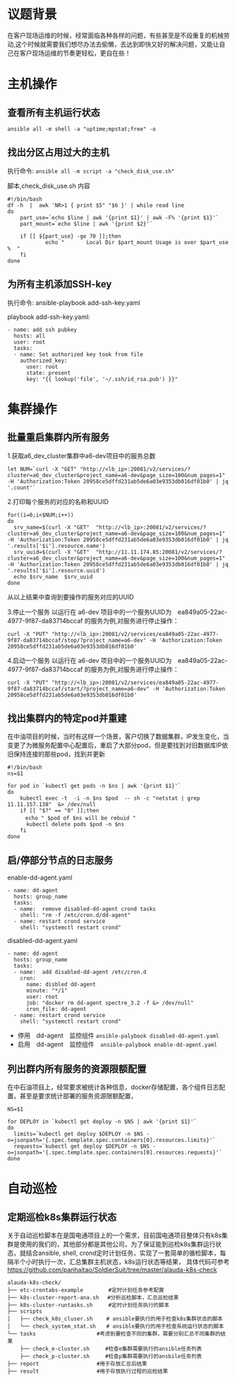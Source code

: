 # 议题背景

   在客户现场运维的时候，经常面临各种各样的问题，有些甚至是不段重复的机械劳动,这个时候就需要我们想尽办法去偷懒，去达到即快又好的解决问题，又能让自己在客户现场运维的节奏更轻松，更自在些！
  
# 主机操作 
   
## 查看所有主机运行状态

`ansible all -m shell -a "uptime;mpstat;free" -o`

## 找出分区占用过大的主机

执行命令: `ansible all -m script -a "check_disk_use.sh" `

脚本,check_disk_use.sh 内容
```
#!/bin/bash
df -h  |  awk 'NR>1 { print $5" "$6 }' | while read line
do
    part_use=`echo $line | awk '{print $1}' | awk -F% '{print $1}'`
	part_mount=`echo $line | awk '{print $2}'`
	    
	if [[ ${part_use} -ge 70 ]];then
	    	echo "       Local Dir $part_mount Usage is over $part_use %  "
	fi
done
```
## 为所有主机添加SSH-key

执行命令: ansible-playbook add-ssh-key.yaml

playbook add-ssh-key.yaml:  
```
- name: add ssh pubkey
  hosts: all
  user: root
  tasks:
  - name: Set authorized key took from file
    authorized_key:
      user: root
      state: present
      key: "{{ lookup('file', '~/.ssh/id_rsa.pub') }}"
```

# 集群操作

## 批量重启集群内所有服务

1.获取a6_dev_cluster集群中a6-dev项目中的服务总数
```
let NUM=`curl -X "GET" "http://<lb_ip>:20081/v2/services/?cluster=a6_dev_cluster&project_name=a6-dev&page_size=100&num_pages=1" -H 'Authorization:Token 20958ce5dffd231ab5de6a03e9353db016df01b0' | jq '.count'`
```

2.打印每个服务的对应的名称和UUID
```
for((i=0;i<$NUM;i++))
do
  srv_name=$(curl -X "GET"  "http://<lb_ip>:20081/v2/services/?cluster=a6_dev_cluster&project_name=a6-dev&page_size=100&num_pages=1" -H 'Authorization:Token 20958ce5dffd231ab5de6a03e9353db016df01b0' | jq '.results['$i'].resource.name')
  srv_uuid=$(curl -X "GET"  "http://11.11.174.85:20081/v2/services/?cluster=a6_dev_cluster&project_name=a6-dev&page_size=100&num_pages=1" -H 'Authorization:Token 20958ce5dffd231ab5de6a03e9353db016df01b0' | jq '.results['$i'].resource.uuid')
  echo $srv_name  $srv_uuid
done
```
从以上结果中查询到要操作的服务对应的UUID

3.停止一个服务
以运行在 a6-dev 项目中的一个服务UUID为　ea849a05-22ac-4977-9f87-da83714bccaf 的服务为例,对服务进行停止操作：
```
curl -X "PUT" "http://<lb_ip>:20081/v2/services/ea849a05-22ac-4977-9f87-da83714bccaf/stop/?project_name=a6-dev" -H 'Authorization:Token 20958ce5dffd231ab5de6a03e9353db016df01b0'
```

4.启动一个服务
以运行在 a6-dev 项目中的一个服务UUID为　ea849a05-22ac-4977-9f87-da83714bccaf 的服务为例,对服务进行停止操作：
```
curl -X "PUT" "http://<lb_ip>:20081/v2/services/ea849a05-22ac-4977-9f87-da83714bccaf/start/?project_name=a6-dev" -H 'Authorization:Token 20958ce5dffd231ab5de6a03e9353db016df01b0'
```

## 找出集群内的特定pod并重建

在中油项目的时候，当时有这样一个场景，客户切换了数据集群，IP发生变化，当变更了为微服务配置中心配置后，重启了大部分pod，但是要找到对旧数据库IP依旧保持连接的那些pod，找到并更新

```
#!/bin/bash
ns=$1

for pod in `kubectl get pods -n $ns | awk '{print $1}'`
do
	kubectl exec -t  -i -n $ns $pod  -- sh -c "netstat | grep 11.11.157.138"  &> /dev/null
	if [[ "$?" == "0" ]];then
	　echo " $pod of $ns will be rebuid "
	  kubectl delete pods $pod -n $ns
    fi
done
```

## 启/停部分节点的日志服务

enable-dd-agent.yaml
```
- name: dd-agent
  hosts: group_name
  tasks:
  - name:  remove disabled-dd-agent crond tasks
    shell: "rm -f /etc/cron.d/dd-agent" 
  - name: restart crond service
    shell: "systemctl restart crond" 
```

disabled-dd-agent.yaml
```
- name: dd-agent
  hosts: group_name
  tasks:
  - name:  add disabled-dd-agent /etc/cron.d
    cron:
      name: disbled dd-agent 
      minute: "*/1"
      user: root
      job: "docker rm dd-agent spectre_3.2 -f &> /dev/null"
      cron_file: dd-agent
  - name: restart crond service
    shell: "systemctl restart crond" 
```

* 停用　dd-agent　监控组件  `ansible-palybook disabled-dd-agent.yaml` 
* 启用　dd-agent　监控组件　`ansible-palybook enable-dd-agent.yaml`


## 列出群内所有服务的资源限额配置

在中石油项目上，经常要求被统计各种信息，docker存储配置，各个组件日志配置，甚至是要求统计部署的服务资源限额配置，

```
NS=$1

for DEPLOY in `kubectl get deploy -n $NS | awk '{print $1}'`
do
  limits=`kubectl get deploy $DEPLOY -n $NS -o=jsonpath='{.spec.template.spec.containers[0].resources.limits}'`
  requests=`kubectl get deploy $DEPLOY -n $NS -o=jsonpath='{.spec.template.spec.containers[0].resources.requests}'`
done
```


# 自动巡检

## 定期巡检k8s集群运行状态

关于自动巡检脚本在是国电通项目上的一个需求，目前国电通项目整体只有k8s集群是使用的我们的，其他部分都是其他公司，为了保证能到巡检k8s集群运行状态，就结合ansible, shell, crond定时计划任务，实现了一套简单的循检脚本，每隔半个小时执行一次，汇总集群主机状态，k8s运行状态等结果， 具体代码可参考　https://github.com/panhaitao/SoldierSuit/tree/master/alauda-k8s-check

```
alauda-k8s-check/
├── etc-crontabs-example        #定时计划任务参考配置
├── k8s-cluster-report-ana.sh　 #分析巡检脚本，汇总巡检结果
├── k8s-cluster-runtasks.sh     #定时计划任务执行的脚本
├── scripts
│   ├── check_k8s_cluser.sh　　 # ansible要执行的用于检查k8s集群状态的脚本
│   └── check_system_stat.sh　　# ansible要执行的用于检查系统运行状态的脚本
└── tasks　　　　　　　　　　　 #考虑到要检查不同的集群，需要分别汇总不同集群的结果
    ├── check_e-cluster.sh　　　#检查e集群需要执行的ansible任务列表
    ├── check_p-cluster.sh　　　#检查p集群需要执行的ansbile任务列表
├── report　　　　　　　　　　　#用于存放汇总后结果
├── result　　　　　　　　　　　#用于存放执行过程的巡检结果
```
